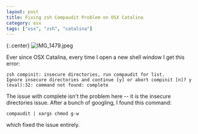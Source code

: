```yaml
---
layout: post
title: Fixing zsh Compaudit Problem on OSX Catalina
category: osx
tags: ["osx", "zsh", "catalina"]
---
```

{:.center}
![IMG_1479.jpeg](/blog/assets/IMG_1479.jpeg)

Ever since OSX Catalina, every time I open a new shell window I get this error:

    zsh compinit: insecure directories, run compaudit for list.
    Ignore insecure directories and continue [y] or abort compinit [n]? y
    (eval):32: command not found: complete
  
The issue with complete isn't the problem here -- it is the insecure directories issue.  After a bunch of googling, I found this command:

    compaudit | xargs chmod g-w

which fixed the issue entirely.